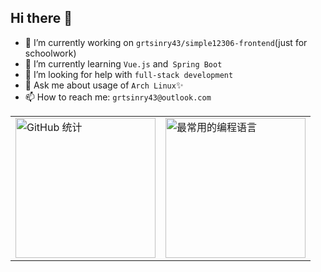 ## Hi there 👋

- 🔭 I’m currently working on `grtsinry43/simple12306-frontend`(just for schoolwork)
- 🌱 I’m currently learning `Vue.js` and` Spring Boot`
- 🤔 I’m looking for help with `full-stack development`
- 💬 Ask me about usage of `Arch Linux`✨
- 📫 How to reach me: `grtsinry43@outlook.com`

<table style="border-collapse: collapse;">
  <tr>
    <td style="border: none;">
      <img src="https://github-readme-stats.vercel.app/api?username=grtsinry43&count_private=true&show_icons=true&bg_color=30,64B3F4,70bae8,7bc0de,84c5d5,8dc9cd,96cec4,9fd3bc,a8d8b3,b3ddaa,c2e59c&title_color=fff" alt="GitHub 统计" style="height:14em;">
    </td>
    <td style="border: none;">
      <img src="https://github-readme-stats.vercel.app/api/top-langs/?username=grtsinry43&hide=html&layout=compact" alt="最常用的编程语言" style="height:14em;">
    </td>
  </tr>
</table>




<!--
**grtsinry43/grtsinry43** is a ✨ _special_ ✨ repository because its `README.md` (this file) appears on your GitHub profile.

Here are some ideas to get you started:

- 🔭 I’m currently working on ...
- 🌱 I’m currently learning ...
- 👯 I’m looking to collaborate on ...
- 🤔 I’m looking for help with ...
- 💬 Ask me about ...
- 📫 How to reach me: ...
- 😄 Pronouns: ...
- ⚡ Fun fact: ...

[![grtsinry43's GitHub stats](https://github-readme-stats.vercel.app/api?username=grtsinry43&count_private=true&show_icons=true&bg_color=30,64B3F4,70bae8,7bc0de,84c5d5,8dc9cd,96cec4,9fd3bc,a8d8b3,b3ddaa,c2e59c&title_color=fff)](https://github.com/anuraghazra/github-readme-stats)

[![Top Langs](https://github-readme-stats.vercel.app/api/top-langs/?username=grtsinry43&hide=html&layout=compact )](https://github.com/anuraghazra/github-readme-stats)
-->
